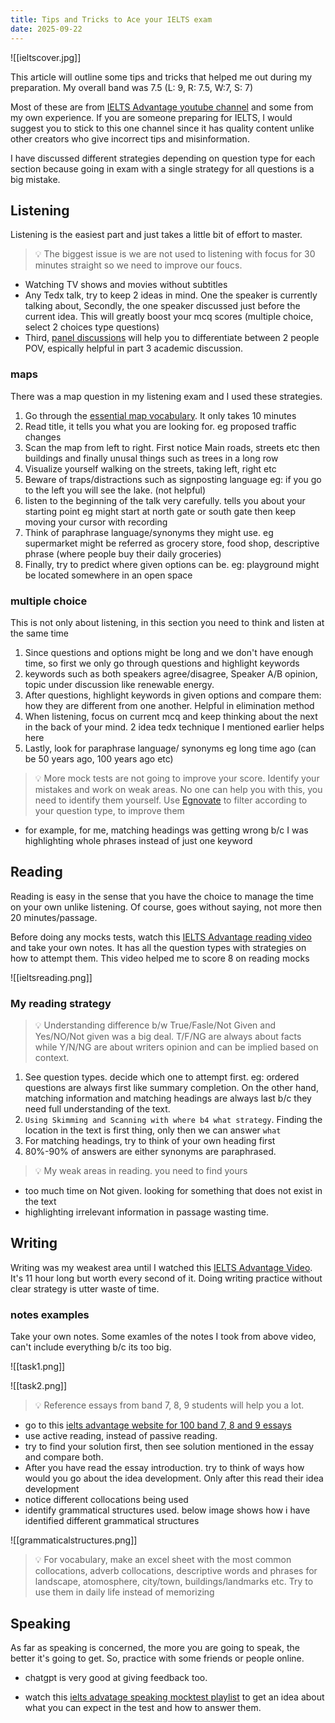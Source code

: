 ```yaml
---
title: Tips and Tricks to Ace your IELTS exam
date: 2025-09-22
---
```



![[ieltscover.jpg]]


This article will outline some tips and tricks that helped me out during my preparation. My overall band was 7.5 (L: 9, R: 7.5, W:7, S: 7)

Most of these are from [IELTS Advantage youtube channel](https://www.youtube.com/@Ieltsadvantage) and some from my own experience. If you are someone preparing for IELTS, I would suggest you to stick to this one channel since it has quality content unlike other creators who give incorrect tips and misinformation.

I have discussed different strategies depending on question type for each section because going in exam with a single strategy for all questions is a big mistake.  

## Listening

Listening is the easiest part and just takes a little bit of effort to master. 

> 💡 The biggest issue is we are not used to listening with focus for 30 minutes straight so we need to improve our foucs.

- Watching TV shows and movies without subtitles 
- Any Tedx talk, try to keep 2 ideas in mind. One the speaker is currently talking about, Secondly, the one speaker discussed just before the current idea. This will greatly boost your mcq scores (multiple choice, select 2 choices type questions)
- Third, [panel discussions](https://www.youtube.com/watch?v=JgZ2DMeICGw) will help you to differentiate between 2 people POV, espically helpful in part 3 academic discussion.


### maps

There was a map question in my listening exam and I used these strategies.

 1. Go through the [essential map vocabulary](https://www.ieltsjacky.com/ielts-listening-map-vocabulary.html). It only takes 10 minutes
 2. Read title, it tells you what you are looking for. eg proposed traffic changes
 3. Scan the map from left to right. First notice Main roads, streets etc then buildings and finally unusal things such as trees in a long row
 4. Visualize yourself walking on the streets, taking left, right etc
 5. Beware of traps/distractions such as signposting language eg: if you go to the left you will see the lake. (not helpful) 
 6. listen to the beginning of the talk very carefully. tells you about your starting point eg might start at north gate or south gate then keep moving your cursor with recording  
 7. Think of paraphrase language/synonyms they might use. eg supermarket might be referred as grocery store, food shop, descriptive phrase (where people buy their daily groceries)
 8. Finally, try to predict where given options can be. eg: playground might be located somewhere in an open space

### multiple choice

This is not only about listening, in this section you need to think and listen at the same time

 1. Since questions and options might be long and we don't have enough time, so first we only go through questions and highlight keywords
 2. keywords such as both speakers agree/disagree, Speaker A/B opinion, topic under discussion like renewable energy.
 3. After questions, highlight keywords in given options and compare them: how they are different from one another. Helpful in elimination method
 4. When listening, focus on current mcq and keep thinking about the next in the back of your mind. 2 idea tedx technique I mentioned earlier helps here
 5. Lastly, look for paraphrase language/ synonyms eg long time ago (can be 50 years ago, 100 years ago etc)


> 💡 More mock tests are not going to improve your score. Identify your mistakes and work on weak areas. No one can help you with this, you need to identify them yourself. Use [Egnovate](https://engnovate.com/ielts-listening-tests/?s=&section_type%5B%5D=matching&length_type=all) to filter according to your question type, to improve them

- for example, for me, matching headings was getting wrong b/c I was highlighting whole phrases instead of just one keyword

## Reading

Reading is easy in the sense that you have the choice to manage the time on your own unlike listening. Of course, goes without saying, not more then 20 minutes/passage.

Before doing any mocks tests, watch this [IELTS Advantage reading video](https://www.youtube.com/watch?v=Kch2Tb_T2Pg) and take your own notes. It has all the question types with strategies on how to attempt them. This video helped me to score 8 on reading mocks

![[ieltsreading.png]]


### My reading strategy

> 💡 Understanding difference b/w True/Fasle/Not Given and Yes/NO/Not given was a big deal. T/F/NG are always about facts while Y/N/NG are about writers opinion and can be implied based on context.

 1. See question types. decide which one to attempt first. eg: ordered questions are always first like summary completion. On the other hand, matching information and matching headings are always last b/c they need full understanding of the text.
 2. `Using Skimming and Scanning with where b4 what strategy`. Finding the location in the text is first thing, only then we can answer `what`
 3. For matching headings, try to think of your own heading first
 4. 80%-90% of answers are either synonyms are paraphrased.

 > 💡 My weak areas in reading. you need to find yours

 - too much time on Not given. looking for something that does not exist in the text
 - highlighting irrelevant information in passage wasting time. 

## Writing

Writing was my weakest area until I watched this [IELTS Advantage Video](https://www.youtube.com/watch?v=xGtKdsVxV8A). It's 11 hour long but worth every second of it. Doing writing practice without clear strategy is utter waste of time.


### notes examples
Take your own notes. Some examles of the notes I took from above video, can't include everything b/c its too big.


![[task1.png]]

![[task2.png]]




> 💡 Reference essays from band 7, 8, 9 students will help you a lot. 
- go to this [ielts advantage website for 100 band 7, 8 and 9 essays](https://www.ieltsadvantage.com/2023/01/15/ielts-writing-task-2-sample-essays/)
- use active reading, instead of passive reading. 
- try to find your solution first, then see solution mentioned in the essay and compare both. 
- After you have read the essay introduction. try to think of ways how would you go about the idea development. Only after this read their idea development
- notice different collocations being used
- identify grammatical structures used. below image shows how i have identified different grammatical structures

![[grammaticalstructures.png]]

> 💡 For vocabulary, make an excel sheet with the most common collocations, adverb collocations,  descriptive words and phrases for landscape, atomosphere, city/town, buildings/landmarks etc. Try to use them in daily life instead of memorizing

## Speaking

 As far as speaking is concerned, the more you are going to speak, the better it's going to get. So, practice with some friends or people online.

 - chatgpt is very good at giving feedback too.

 - watch this [ielts advatage speaking mocktest playlist](https://www.youtube.com/watch?v=k4715CJ0Ii8&list=PLWWR_9t3vo3OtrmF3BV0CUDTBs83i4iAo) to get an idea about what you can expect in the test and  how to answer them. 